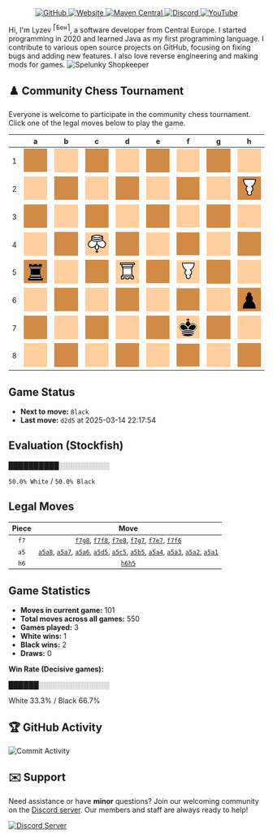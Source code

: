 <div align="center">
    <a href="https://github.com/Lyzev">
        <img src="https://wsrv.nl/?url=https://cdn.jsdelivr.net/npm/@intergrav/devins-badges@3.2.0/assets/cozy-minimal/available/github_vector.svg&w=64&h=64" alt="GitHub">
    </a>
    <a href="https://lyzev.dev">
        <img src="https://wsrv.nl/?url=https://cdn.jsdelivr.net/npm/@intergrav/devins-badges@3.2.0/assets/cozy-minimal/documentation/website_vector.svg&w=64&h=64" alt="Website">
    </a>
    <a href="https://central.sonatype.com/namespace/dev.lyzev.api">
        <img src="https://wsrv.nl/?url=https://cdn.jsdelivr.net/npm/@intergrav/devins-badges@3.2.0/assets/cozy-minimal/available/maven-central_vector.svg&w=64&h=64" alt="Maven Central">
    </a>
    <a href="https://lyzev.dev/discord">
        <img src="https://wsrv.nl/?url=https://cdn.jsdelivr.net/npm/@intergrav/devins-badges@3/assets/cozy-minimal/social/discord-plural_vector.svg&w=64&h=64" alt="Discord">
    </a>
    <a href="https://www.youtube.com/@lyzev">
        <img src="https://wsrv.nl/?url=https://cdn.jsdelivr.net/npm/@intergrav/devins-badges@3.2.0/assets/cozy-minimal/social/youtube-singular_vector.svg&w=64&h=64" alt="YouTube">
    </a>
</div>

[//]: # (23, 08 Mon 2021, 20:00:00)

Hi, I'm Lyzev <sup>⎡Бен⎤</sup>, a software developer from Central Europe. I started programming in 2020 and learned Java as my first programming language. I contribute to various open source projects on GitHub, focusing on fixing bugs and adding new features. I also love reverse engineering and making mods for games. ![Spelunky Shopkeeper](https://static.wikia.nocookie.net/spelunky/images/c/cd/Shopkeeper_HD.png/revision/latest/scale-to-height-down/18)

## :chess_pawn: Community Chess Tournament

Everyone is welcome to participate in the community chess tournament.
Click one of the legal moves below to play the game.

|   | a | b | c | d | e | f | g | h |
|---|---|---|---|---|---|---|---|---|
| 1 | [![Square](chess/assets/img/dark/square.svg)](https://github.com/Lyzev/Lyzev/issues/new?title=chess%7Ca5a1&body=Click+%27Create%27+to+submit+this+move.) | ![Square](chess/assets/img/light/square.svg) | ![Square](chess/assets/img/dark/square.svg) | ![Square](chess/assets/img/light/square.svg) | ![Square](chess/assets/img/dark/square.svg) | ![Square](chess/assets/img/light/square.svg) | ![Square](chess/assets/img/dark/square.svg) | ![Square](chess/assets/img/light/square.svg) |
| 2 | [![Square](chess/assets/img/light/square.svg)](https://github.com/Lyzev/Lyzev/issues/new?title=chess%7Ca5a2&body=Click+%27Create%27+to+submit+this+move.) | ![Square](chess/assets/img/dark/square.svg) | ![Square](chess/assets/img/light/square.svg) | ![Square](chess/assets/img/dark/square.svg) | ![Square](chess/assets/img/light/square.svg) | ![Square](chess/assets/img/dark/square.svg) | ![Square](chess/assets/img/light/square.svg) | ![P](chess/assets/img/dark/white/down/pawn.svg) |
| 3 | [![Square](chess/assets/img/dark/square.svg)](https://github.com/Lyzev/Lyzev/issues/new?title=chess%7Ca5a3&body=Click+%27Create%27+to+submit+this+move.) | ![Square](chess/assets/img/light/square.svg) | ![Square](chess/assets/img/dark/square.svg) | ![Square](chess/assets/img/light/square.svg) | ![Square](chess/assets/img/dark/square.svg) | ![Square](chess/assets/img/light/square.svg) | ![Square](chess/assets/img/dark/square.svg) | ![Square](chess/assets/img/light/square.svg) |
| 4 | [![Square](chess/assets/img/light/square.svg)](https://github.com/Lyzev/Lyzev/issues/new?title=chess%7Ca5a4&body=Click+%27Create%27+to+submit+this+move.) | ![Square](chess/assets/img/dark/square.svg) | ![K](chess/assets/img/light/white/down/king.svg) | ![Square](chess/assets/img/dark/square.svg) | ![Square](chess/assets/img/light/square.svg) | ![Square](chess/assets/img/dark/square.svg) | ![Square](chess/assets/img/light/square.svg) | ![Square](chess/assets/img/dark/square.svg) |
| 5 | ![r](chess/assets/img/dark/black/up/tower.svg) | [![Square](chess/assets/img/light/square.svg)](https://github.com/Lyzev/Lyzev/issues/new?title=chess%7Ca5b5&body=Click+%27Create%27+to+submit+this+move.) | [![Square](chess/assets/img/dark/square.svg)](https://github.com/Lyzev/Lyzev/issues/new?title=chess%7Ca5c5&body=Click+%27Create%27+to+submit+this+move.) | [![R](chess/assets/img/light/white/down/tower.svg)](https://github.com/Lyzev/Lyzev/issues/new?title=chess%7Ca5d5&body=Click+%27Create%27+to+submit+this+move.) | ![Square](chess/assets/img/dark/square.svg) | ![P](chess/assets/img/light/white/down/pawn.svg) | ![Square](chess/assets/img/dark/square.svg) | [![Square](chess/assets/img/light/square.svg)](https://github.com/Lyzev/Lyzev/issues/new?title=chess%7Ch6h5&body=Click+%27Create%27+to+submit+this+move.) |
| 6 | [![Square](chess/assets/img/light/square.svg)](https://github.com/Lyzev/Lyzev/issues/new?title=chess%7Ca5a6&body=Click+%27Create%27+to+submit+this+move.) | ![Square](chess/assets/img/dark/square.svg) | ![Square](chess/assets/img/light/square.svg) | ![Square](chess/assets/img/dark/square.svg) | ![Square](chess/assets/img/light/square.svg) | [![Square](chess/assets/img/dark/square.svg)](https://github.com/Lyzev/Lyzev/issues/new?title=chess%7Cf7f6&body=Click+%27Create%27+to+submit+this+move.) | ![Square](chess/assets/img/light/square.svg) | ![p](chess/assets/img/dark/black/up/pawn.svg) |
| 7 | [![Square](chess/assets/img/dark/square.svg)](https://github.com/Lyzev/Lyzev/issues/new?title=chess%7Ca5a7&body=Click+%27Create%27+to+submit+this+move.) | ![Square](chess/assets/img/light/square.svg) | ![Square](chess/assets/img/dark/square.svg) | ![Square](chess/assets/img/light/square.svg) | [![Square](chess/assets/img/dark/square.svg)](https://github.com/Lyzev/Lyzev/issues/new?title=chess%7Cf7e7&body=Click+%27Create%27+to+submit+this+move.) | ![k](chess/assets/img/light/black/up/king.svg) | [![Square](chess/assets/img/dark/square.svg)](https://github.com/Lyzev/Lyzev/issues/new?title=chess%7Cf7g7&body=Click+%27Create%27+to+submit+this+move.) | ![Square](chess/assets/img/light/square.svg) |
| 8 | [![Square](chess/assets/img/light/square.svg)](https://github.com/Lyzev/Lyzev/issues/new?title=chess%7Ca5a8&body=Click+%27Create%27+to+submit+this+move.) | ![Square](chess/assets/img/dark/square.svg) | ![Square](chess/assets/img/light/square.svg) | ![Square](chess/assets/img/dark/square.svg) | [![Square](chess/assets/img/light/square.svg)](https://github.com/Lyzev/Lyzev/issues/new?title=chess%7Cf7e8&body=Click+%27Create%27+to+submit+this+move.) | [![Square](chess/assets/img/dark/square.svg)](https://github.com/Lyzev/Lyzev/issues/new?title=chess%7Cf7f8&body=Click+%27Create%27+to+submit+this+move.) | [![Square](chess/assets/img/light/square.svg)](https://github.com/Lyzev/Lyzev/issues/new?title=chess%7Cf7g8&body=Click+%27Create%27+to+submit+this+move.) | ![Square](chess/assets/img/dark/square.svg) |

## Game Status

- **Next to move:** `Black`
- **Last move:** `d2d5` at 2025-03-14 22:17:54

## Evaluation (Stockfish)

██████████░░░░░░░░░░

`50.0% White` / `50.0% Black`

## Legal Moves

| **Piece** | **Move** |
|:---------:|:--------:|
| `f7` | [`f7g8`](https://github.com/Lyzev/Lyzev/issues/new?title=chess%7Cf7g8&body=Click+%27Create%27+to+submit+this+move.), [`f7f8`](https://github.com/Lyzev/Lyzev/issues/new?title=chess%7Cf7f8&body=Click+%27Create%27+to+submit+this+move.), [`f7e8`](https://github.com/Lyzev/Lyzev/issues/new?title=chess%7Cf7e8&body=Click+%27Create%27+to+submit+this+move.), [`f7g7`](https://github.com/Lyzev/Lyzev/issues/new?title=chess%7Cf7g7&body=Click+%27Create%27+to+submit+this+move.), [`f7e7`](https://github.com/Lyzev/Lyzev/issues/new?title=chess%7Cf7e7&body=Click+%27Create%27+to+submit+this+move.), [`f7f6`](https://github.com/Lyzev/Lyzev/issues/new?title=chess%7Cf7f6&body=Click+%27Create%27+to+submit+this+move.) |
| `a5` | [`a5a8`](https://github.com/Lyzev/Lyzev/issues/new?title=chess%7Ca5a8&body=Click+%27Create%27+to+submit+this+move.), [`a5a7`](https://github.com/Lyzev/Lyzev/issues/new?title=chess%7Ca5a7&body=Click+%27Create%27+to+submit+this+move.), [`a5a6`](https://github.com/Lyzev/Lyzev/issues/new?title=chess%7Ca5a6&body=Click+%27Create%27+to+submit+this+move.), [`a5d5`](https://github.com/Lyzev/Lyzev/issues/new?title=chess%7Ca5d5&body=Click+%27Create%27+to+submit+this+move.), [`a5c5`](https://github.com/Lyzev/Lyzev/issues/new?title=chess%7Ca5c5&body=Click+%27Create%27+to+submit+this+move.), [`a5b5`](https://github.com/Lyzev/Lyzev/issues/new?title=chess%7Ca5b5&body=Click+%27Create%27+to+submit+this+move.), [`a5a4`](https://github.com/Lyzev/Lyzev/issues/new?title=chess%7Ca5a4&body=Click+%27Create%27+to+submit+this+move.), [`a5a3`](https://github.com/Lyzev/Lyzev/issues/new?title=chess%7Ca5a3&body=Click+%27Create%27+to+submit+this+move.), [`a5a2`](https://github.com/Lyzev/Lyzev/issues/new?title=chess%7Ca5a2&body=Click+%27Create%27+to+submit+this+move.), [`a5a1`](https://github.com/Lyzev/Lyzev/issues/new?title=chess%7Ca5a1&body=Click+%27Create%27+to+submit+this+move.) |
| `h6` | [`h6h5`](https://github.com/Lyzev/Lyzev/issues/new?title=chess%7Ch6h5&body=Click+%27Create%27+to+submit+this+move.) |

## Game Statistics

- **Moves in current game:** 101
- **Total moves across all games:** 550
- **Games played:** 3
- **White wins:** 1
- **Black wins:** 2
- **Draws:** 0

**Win Rate (Decisive games):**

██████░░░░░░░░░░░░░░

White 33.3% / Black 66.7%


## :trophy: GitHub Activity

![Commit Activity](https://lyzev.dev/assets/img/Lyzev.svg)

## :envelope: Support

Need assistance or have **minor** questions? Join our welcoming community on
the [Discord server](https://lyzev.dev/discord). Our members and staff are always ready to help!

[![Discord Server](https://cdn.jsdelivr.net/npm/@intergrav/devins-badges@3/assets/cozy/social/discord-plural_vector.svg)](https://lyzev.dev/discord)
